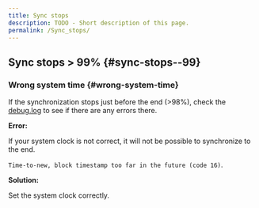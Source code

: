```yaml
---
title: Sync stops
description: TODO - Short description of this page.
permalink: /Sync_stops/
---
```


## Sync stops \> 99% {#sync-stops--99}

### Wrong system time {#wrong-system-time}

If the synchronization stops just before the end (\>98%), check the [debug.log](./Debug.log.md) to see if there are any errors there.

**Error:**

If your system clock is not correct, it will not be possible to synchronize to the end.

`Time-to-new, block timestamp too far in the future (code 16)`.

**Solution:**

Set the system clock correctly.
